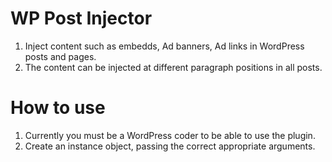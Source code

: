 # WP Post Injector
1. Inject content such as embedds, Ad banners, Ad links in WordPress posts and pages.
2. The content can be injected at different paragraph positions in all posts.

# How to use
1. Currently you must be a WordPress coder to be able to use the plugin.
2. Create an instance object, passing the correct appropriate arguments.

